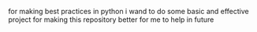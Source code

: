for making best practices in python i wand to do some basic and effective project for making this repository better for me to help in future 
